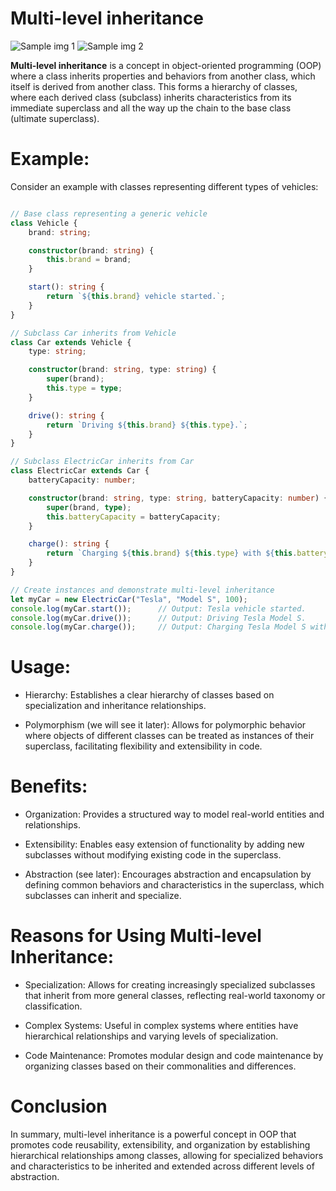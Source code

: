 # Multi-level inheritance
![Sample img 1](image-1.png)
![Sample img 2](image-2.png)

**Multi-level inheritance** is a concept in object-oriented programming (OOP) where a class inherits properties and behaviors from another class, which itself is derived from another class. This forms a hierarchy of classes, where each derived class (subclass) inherits characteristics from its immediate superclass and all the way up the chain to the base class (ultimate superclass).

# Example:
Consider an example with classes representing different types of vehicles:

```typescript

// Base class representing a generic vehicle
class Vehicle {
    brand: string;

    constructor(brand: string) {
        this.brand = brand;
    }

    start(): string {
        return `${this.brand} vehicle started.`;
    }
}

// Subclass Car inherits from Vehicle
class Car extends Vehicle {
    type: string;

    constructor(brand: string, type: string) {
        super(brand);
        this.type = type;
    }

    drive(): string {
        return `Driving ${this.brand} ${this.type}.`;
    }
}

// Subclass ElectricCar inherits from Car
class ElectricCar extends Car {
    batteryCapacity: number;

    constructor(brand: string, type: string, batteryCapacity: number) {
        super(brand, type);
        this.batteryCapacity = batteryCapacity;
    }

    charge(): string {
        return `Charging ${this.brand} ${this.type} with ${this.batteryCapacity} kWh battery.`;
    }
}

// Create instances and demonstrate multi-level inheritance
let myCar = new ElectricCar("Tesla", "Model S", 100);
console.log(myCar.start());      // Output: Tesla vehicle started.
console.log(myCar.drive());      // Output: Driving Tesla Model S.
console.log(myCar.charge());     // Output: Charging Tesla Model S with 100 kWh battery.

```

# Usage:

- Hierarchy: Establishes a clear hierarchy of classes based on specialization and inheritance relationships.

- Polymorphism (we will see it later): Allows for polymorphic behavior where objects of different classes can be treated as instances of their superclass, facilitating flexibility and extensibility in code.

# Benefits:
- Organization: Provides a structured way to model real-world entities and relationships.

- Extensibility: Enables easy extension of functionality by adding new subclasses without modifying existing code in the superclass.

- Abstraction (see later): Encourages abstraction and encapsulation by defining common behaviors and characteristics in the superclass, which subclasses can inherit and specialize.

# Reasons for Using Multi-level Inheritance:
- Specialization: Allows for creating increasingly specialized subclasses that inherit from more general classes, reflecting real-world taxonomy or classification.

- Complex Systems: Useful in complex systems where entities have hierarchical relationships and varying levels of specialization.

- Code Maintenance: Promotes modular design and code maintenance by organizing classes based on their commonalities and differences.

# Conclusion
In summary, multi-level inheritance is a powerful concept in OOP that promotes code reusability, extensibility, and organization by establishing hierarchical relationships among classes, allowing for specialized behaviors and characteristics to be inherited and extended across different levels of abstraction.